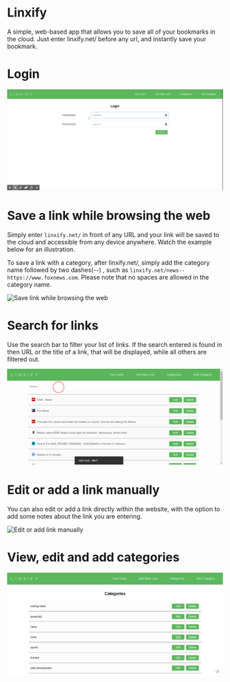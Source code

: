 # Linxify

A simple, web-based app that allows you to save all of your bookmarks in the cloud. Just enter linxify.net/ before any url, and instantly save your bookmark.

Login
=====

![Caption of Login screen](public/images/tutorial/tutorial-login.gif)

Save a link while browsing the web
==================================

Simply enter `linxify.net/` in front of any URL and your link will be saved to the cloud and accessible from any device anywhere. Watch the example below for an illustration.  
  
To save a link with a category, after linxify.net/, simply add the category name followed by two dashes(--) , such as `linxify.net/news--https://www.foxnews.com`. Please note that no spaces are allowed in the category name.

  
  
![Save link while browsing the web](images/tutorial/tutorial-external-link.gif)

Search for links
================

Use the search bar to filter your list of links. If the search entered is found in then URL or the title of a link, that will be displayed, while all others are filtered out.

  
  
![Search links](public/images/tutorial/tutorial-search.gif)

Edit or add a link manually
===========================

You can also edit or add a link directly within the website, with the option to add some notes about the link you are entering.

  
  
![Edit or add link manually](;ublic/images/tutorial/tutorial-edit-link.jpg)

View, edit and add categories
=============================

  
  
![Edit or add link manually](public/images/tutorial/tutorial-categories.jpg)
